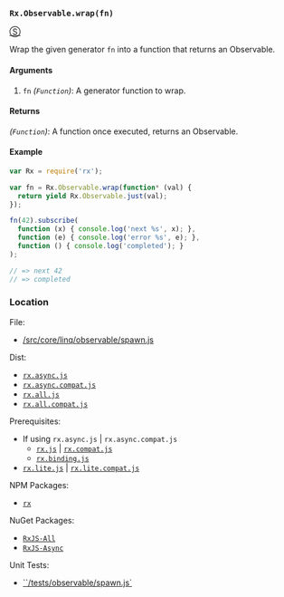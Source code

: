 ### `Rx.Observable.wrap(fn)`
[&#x24C8;](https://github.com/Reactive-Extensions/RxJS/blob/master/src/core/linq/observable/spawn.js "View in source")

Wrap the given generator `fn` into a function that returns an Observable.

#### Arguments
1. `fn` *(`Function`)*: A generator function to wrap.

#### Returns
*(`Function`)*: A function once executed, returns an Observable.

#### Example
```js
var Rx = require('rx');

var fn = Rx.Observable.wrap(function* (val) {
  return yield Rx.Observable.just(val);
});

fn(42).subscribe(
  function (x) { console.log('next %s', x); },
  function (e) { console.log('error %s', e); },
  function () { console.log('completed'); }
);

// => next 42
// => completed
```

### Location

File:
- [/src/core/linq/observable/spawn.js](https://github.com/Reactive-Extensions/RxJS/blob/master/src/core/linq/observable/spawn.js)

Dist:
- [`rx.async.js`](https://github.com/Reactive-Extensions/RxJS/blob/master/dist/rx.async.js)
- [`rx.async.compat.js`](https://github.com/Reactive-Extensions/RxJS/blob/master/dist/rx.async.compat.js)
- [`rx.all.js`](https://github.com/Reactive-Extensions/RxJS/blob/master/dist/rx.all.js)
- [`rx.all.compat.js`](https://github.com/Reactive-Extensions/RxJS/blob/master/dist/rx.all.compat.js)

Prerequisites:
- If using `rx.async.js` | `rx.async.compat.js`
    - [`rx.js`](https://github.com/Reactive-Extensions/RxJS/blob/master/dist/rx.js) | [`rx.compat.js`](https://github.com/Reactive-Extensions/RxJS/blob/master/dist/rx.compat.js)
    - [`rx.binding.js`](https://github.com/Reactive-Extensions/RxJS/blob/master/dist/rx.binding.js)
- [`rx.lite.js`](https://github.com/Reactive-Extensions/RxJS/blob/master/dist/rx.js) | [`rx.lite.compat.js`](https://github.com/Reactive-Extensions/RxJS/blob/master/dist/rx.lite.compat.js)

NPM Packages:
- [`rx`](https://www.npmjs.org/package/rx)

NuGet Packages:
- [`RxJS-All`](http://www.nuget.org/packages/RxJS-All/)
- [`RxJS-Async`](http://www.nuget.org/packages/RxJS-Async)

Unit Tests:
- [``/tests/observable/spawn.js`](https://github.com/Reactive-Extensions/RxJS/blob/master/tests/observable/spawn.js)
